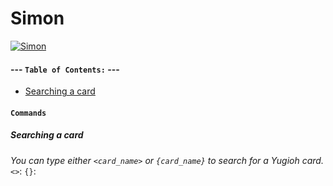 # Simon

[![Simon](http://i.imgur.com/OPU9N1O.png)](https://nodesource.com/products/nsolid)

#### --- **`Table of Contents:`** ---
- [Searching a card](#searching-a-card)


#### **`Commands`**

##### **Searching a card**
*You can type either `<card_name>` or `{card_name}` to search for a Yugioh card.*
`<>`:
`{}`:
